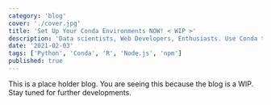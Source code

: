 ```yaml
---
category: 'blog'
cover: './cover.jpg'
title: 'Set Up Your Conda Environments NOW! < WIP >'
description: 'Data scientists, Web Developers, Enthusiasts. Use Conda to set up any environment you might need and free yourself from dependency incompatibility hell.'
date: '2021-02-03'
tags: ['Python', 'Conda', 'R', 'Node.js', 'npm']
published: true
---
```


This is a place holder blog. You are seeing this because the blog is a WIP. Stay tuned for further developments.